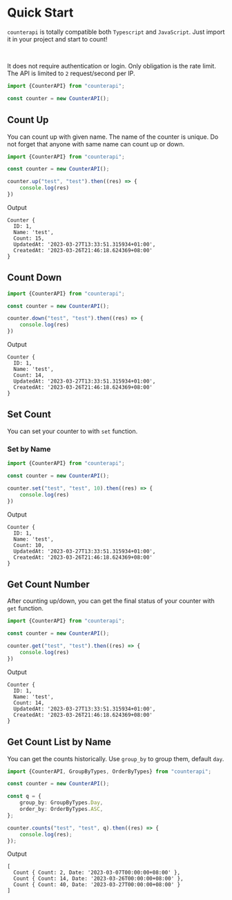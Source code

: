 # Quick Start

`counterapi` is totally compatible both `Typescript` and `JavaScript`. Just import it in your project and start to
count!

<br/>

It does not require authentication or login. Only obligation is the rate limit. The API is limited to `2`
request/second per IP.

```typescript
import {CounterAPI} from "counterapi";

const counter = new CounterAPI();
```

## Count Up

You can count up with given name. The name of the counter is unique. Do not forget that anyone with same name can count
up or down.


```typescript
import {CounterAPI} from "counterapi";

const counter = new CounterAPI();

counter.up("test", "test").then((res) => {
    console.log(res)
})
```

Output

```shell
Counter {
  ID: 1,
  Name: 'test',
  Count: 15,
  UpdatedAt: '2023-03-27T13:33:51.315934+01:00',
  CreatedAt: '2023-03-26T21:46:18.624369+08:00'
}
```

## Count Down

```typescript
import {CounterAPI} from "counterapi";

const counter = new CounterAPI();

counter.down("test", "test").then((res) => {
    console.log(res)
})
```

Output

```shell
Counter {
  ID: 1,
  Name: 'test',
  Count: 14,
  UpdatedAt: '2023-03-27T13:33:51.315934+01:00',
  CreatedAt: '2023-03-26T21:46:18.624369+08:00'
}
```
## Set Count

You can set your counter to with `set` function.

### Set by Name

```typescript
import {CounterAPI} from "counterapi";

const counter = new CounterAPI();

counter.set("test", "test", 10).then((res) => {
    console.log(res)
})
```

Output

```shell
Counter {
  ID: 1,
  Name: 'test',
  Count: 10,
  UpdatedAt: '2023-03-27T13:33:51.315934+01:00',
  CreatedAt: '2023-03-26T21:46:18.624369+08:00'
}
```

## Get Count Number

After counting up/down, you can get the final status of your counter with `get` function.

```typescript
import {CounterAPI} from "counterapi";

const counter = new CounterAPI();

counter.get("test", "test").then((res) => {
    console.log(res)
})
```

Output

```shell
Counter {
  ID: 1,
  Name: 'test',
  Count: 14,
  UpdatedAt: '2023-03-27T13:33:51.315934+01:00',
  CreatedAt: '2023-03-26T21:46:18.624369+08:00'
}
```


## Get Count List by Name

You can get the counts historically. Use `group_by` to group them, default `day`.

```typescript
import {CounterAPI, GroupByTypes, OrderByTypes} from "counterapi";

const counter = new CounterAPI();

const q = {
    group_by: GroupByTypes.Day,
    order_by: OrderByTypes.ASC,
};

counter.counts("test", "test", q).then((res) => {
    console.log(res);
});
```

Output

```shell
[
  Count { Count: 2, Date: '2023-03-07T00:00:00+08:00' },
  Count { Count: 14, Date: '2023-03-26T00:00:00+08:00' },
  Count { Count: 40, Date: '2023-03-27T00:00:00+08:00' }
]
```
